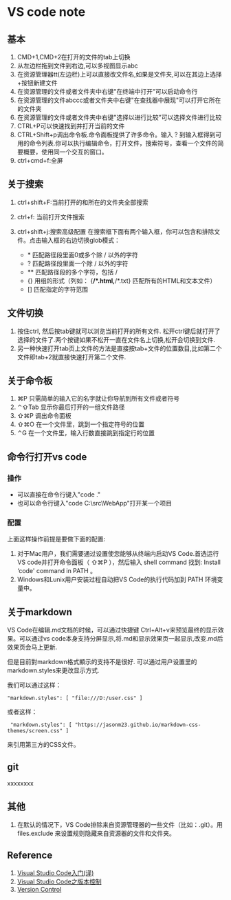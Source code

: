 # VS code note

## 基本

1. CMD+1,CMD+2在打开的文件的tab上切换
1. 从左边栏拖到文件到右边,可以多视图显示abc
1. 在资源管理器tt(左边栏)上可以直接改文件名,如果是文件夹,可以在其边上选择+按钮新建文件
1. 在资源管理的文件或者文件夹中右键"在终端中打开"可以启动命令行
1. 在资源管理的文件abccc或者文件夹中右键"在查找器中展现"可以打开它所在的文件夹
1. 在资源管理的文件或者文件夹中右键"选择以进行比较"可以选择文件进行比较
1. CTRL+P可以快速找到并打开当前的文件
1. CTRL+Shift+p调出命令板.命令面板提供了许多命令。输入 ? 到输入框得到可用的命令列表.你可以执行编辑命令，打开文件，搜索符号，查看一个文件的简要概要，使用同一个交互的窗口。
1. ctrl+cmd+f:全屏




## 关于搜索

1. ctrl+shift+F:当前打开的和所在的文件夹全部搜索
1. ctrl+f: 当前打开文件搜索
1. ctrl+shift+j:搜索高级配置
在搜索框下面有两个输入框，你可以包含和排除文件。点击输入框的右边切换glob模式：

	- \* 匹配路径段里面0或多个除 / 以外的字符
	- ? 匹配路径段里面一个除 / 以外的字符
	- ** 匹配路径段的多个字符，包括 /
	- {} 用组的形式（列如： {**/*.html,**/*.txt} 匹配所有的HTML和文本文件）
	- [] 匹配指定的字符范围

## 文件切换
1. 按住ctrl, 然后按tab键就可以浏览当前打开的所有文件. 松开ctrl键后就打开了选择的文件了.两个按键如果不松开一直在文件名上切换,松开会切换到文件.
1. 另一种快速打开tab页上文件的方法是直接按tab+文件的位置数目,比如第二个文件即tab+2就直接快速打开第二个文件.



## 关于命令板
1. ⌘P 只需简单的输入它的名字就让你导航到所有文件或者符号
1. ⌃⇧Tab 显示你最后打开的一组文件路径
1. ⇧⌘P 调出命令面板
1. ⇧⌘O 在一个文件里，跳到一个指定符号的位置
1. ⌃G 在一个文件里，输入行数直接跳到指定行的位置


## 命令行打开vs code

### 操作
- 可以直接在命令行键入"code ."
- 也可以命令行键入"code C:\src\WebApp"打开某一个项目

### 配置

上面这样操作前提是要做下面的配置:

1. 对于Mac用户，我们需要通过设置使您能够从终端内启动VS Code.首选运行VS code并打开命令面板（ ⇧⌘P ），然后输入 shell command 找到: Install ‘code' command in PATH 。
1. Windows和Lunix用户安装过程自动把VS Code的执行代码加到 PATH 环境变量中。




## 关于markdown

VS Code在编辑.md文档的时候，可以通过快捷键 Ctrl+Alt+v来预览最终的显示效果。可以通过vs code本身支持分屏显示,将.md和显示效果页一起显示,改变.md后效果页会马上更新.

但是目前對markdown格式顯示的支持不是很好.
可以通过用户设置里的markdown.styles来更改显示方式.

我们可以通过这样：

```
"markdown.styles": [ "file:///D:/user.css" ]
```
或者这样：

```
 "markdown.styles": [ "https://jasonm23.github.io/markdown-css-themes/screen.css" ]
```
来引用第三方的CSS文件。



## git
xxxxxxxx


## 其他
1. 在默认的情况下，VS Code排除来自资源管理器的一些文件（比如：.git）。用files.exclude 来设置规则隐藏来自资源器的文件和文件夹。

## Reference
1. [Visual Studio Code入门(译)](http://www.jianshu.com/p/3dda4756eca5)
1. [Visual Studio Code之版本控制](https://segmentfault.com/a/1190000004095224)
1. [Version Control](https://code.visualstudio.com/Docs/editor/versioncontrol)
